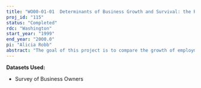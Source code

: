 ```yaml
---
title: "WO00-01-01  Determinants of Business Growth and Survival: the Role of Gender, Race and Ethnicity"
proj_id: "115"
status: "Completed"
rdc: "Washington"
start_year: "1999"
end_year: "2000.0"
pi: "Alicia Robb"
abstract: "The goal of this project is to compare the growth of employment and business survival rates of women-owned firms with men-owned businesses, as well as between minority and non-minority-owned businesses using LEEM data linked to SMOBE and CBO and tracking businesses from 1992-1996.  Economic models used in this analysis include logistic regressions and Cox's proportional hazard model"
---
```


**Datasets Used:**

  - Survey of Business Owners 

